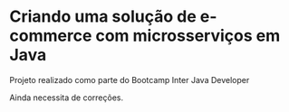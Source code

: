 # Criando uma solução de e-commerce com microsserviços em Java

Projeto realizado como parte do Bootcamp Inter Java Developer

Ainda necessita de correções.